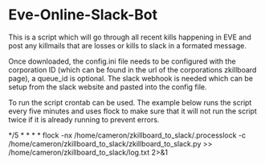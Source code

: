 # Eve-Online-Slack-Bot
This is a script which will go through all recent kills happening in EVE and post any killmails that are losses or kills to slack in a formated message.


Once downloaded, the config.ini file needs to be configured with the corporation ID (which can be found in the url of the corporations zkillboard page), a queue_id is optional. The slack webhook is needed which can be setup from the slack website and pasted into the config file.


To run the script crontab can be used. The example below runs the script every five minutes and uses flock to make sure that it will not run the script twice if it is already running to prevent errors.

*/5 * * * * flock -nx /home/cameron/zkillboard_to_slack/.processlock -c /home/cameron/zkillboard_to_slack/zkillboard_to_slack.py >> /home/cameron/zkillboard_to_slack/log.txt 2>&1
